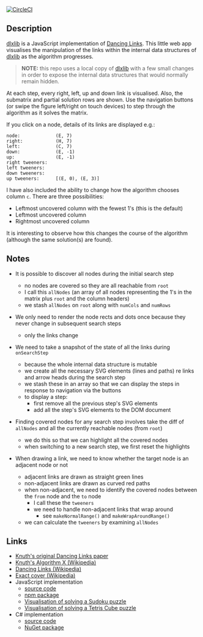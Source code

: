 [![CircleCI](https://circleci.com/gh/taylorjg/dlxlib-self-visualisation.svg?style=svg)](https://circleci.com/gh/taylorjg/dlxlib-self-visualisation)

## Description

[dlxlib](https://www.npmjs.com/package/dlxlib) is a JavaScript implementation of
[Dancing Links](http://en.wikipedia.org/wiki/Dancing_Links).
This little web app visualises the manipulation of the links within the internal data structures of [dlxlib](https://www.npmjs.com/package/dlxlib) as the algorithm progresses.

> **NOTE:** this repo uses a local copy of [dlxlib](https://www.npmjs.com/package/dlxlib)
> with a few small changes in order to expose the internal data structures that would
> normally remain hidden.

At each step, every right, left, up and down link is visualised. Also, the submatrix and partial solution rows are shown. Use the navigation buttons (or swipe the figure left/right on touch devices) to step through the algorithm as it solves the matrix.

If you click on a node, details of its links are displayed e.g.:

```
node:             (E, 7)
right:            (H, 7)
left:             (C, 7)
down:             (E, -1)
up:               (E, -1)
right tweeners:   
left tweeners:    
down tweeners:    
up tweeners:      [(E, 0), (E, 3)]
```

I have also included the ability to change how the algorithm chooses column `c`.
There are three possibilities:

* Leftmost uncovered column with the fewest 1's (this is the default)
* Leftmost uncovered column
* Rightmost uncovered column

It is interesting to observe how this changes the course of the algorithm (although the same solution(s) are found).

## Notes

* It is possible to discover all nodes during the initial search step
    * no nodes are covered so they are all reachable from `root`
    * I call this `allNodes` (an array of all nodes representing the 1's in the matrix plus `root` and the column headers)
    * we stash `allNodes` on `root` along with `numCols` and `numRows`

* We only need to render the node rects and dots once because they never change in subsequent search steps
    * only the links change

* We need to take a snapshot of the state of all the links during `onSearchStep`
    * because the whole internal data structure is mutable
    * we create all the necessary SVG elements (lines and paths) re links and arrow heads during the search step
    * we stash these in an array so that we can display the steps in response to navigation via the buttons
    * to display a step:
        * first remove all the previous step's SVG elements
        * add all the step's SVG elements to the DOM document

* Finding covered nodes for any search step involves take the diff of `allNodes` and all the currently reachable nodes (from `root`)
    * we do this so that we can highlight all the covered nodes
    * when switching to a new search step, we first reset the highlights

* When drawing a link, we need to know whether the target node is an adjacent node or not
    * adjacent links are drawn as straight green lines
    * non-adjacent links are drawn as curved red paths 
    * when non-adjacent, we need to identify the covered nodes between the `from` node and the `to` node
        * I call these the `tweeners`
        * we need to handle non-adjacent links that wrap around
            * see `makeNormalRange()` and `makeWrapAroundRange()`
    * we can calculate the `tweeners` by examining `allNodes`

## Links

* [Knuth's original Dancing Links paper](https://arxiv.org/pdf/cs/0011047v1.pdf)
* [Knuth's Algorithm X (Wikipedia)](http://en.wikipedia.org/wiki/Algorithm_X)
* [Dancing Links (Wikipedia)](http://en.wikipedia.org/wiki/Dancing_Links)
* [Exact cover (Wikipedia)](http://en.wikipedia.org/wiki/Exact_cover)
* JavaScript implementation
    * [source code](https://github.com/taylorjg/dlxlibjs)
    * [npm package](https://www.npmjs.com/package/dlxlib)
    * [Visualisation of solving a Sudoku puzzle](https://sudoku-dlx-js.herokuapp.com/)
    * [Visualisation of solving a Tetris Cube puzzle](https://tetriscubewebgl.herokuapp.com/)
* C# implementation
    * [source code](https://github.com/taylorjg/DlxLib)
    * [NuGet package](https://www.nuget.org/packages/DlxLib/)
